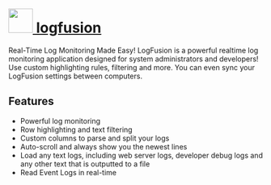 # [<img src="https://cdn.rawgit.com/chocolatey/chocolatey-coreteampackages/cb12fa392bf8b8ee1cffabb8084994ee01516a49/icons/logfusion.png" height="48" width="48" /> logfusion](https://chocolatey.org/packages/logfusion)

Real-Time Log Monitoring Made Easy! LogFusion is a powerful realtime log monitoring application designed for system administrators and developers! Use custom highlighting rules, filtering and more. You can even sync your LogFusion settings between computers.

## Features
- Powerful log monitoring
- Row highlighting and text filtering
- Custom columns to parse and split your logs
- Auto-scroll and always show you the newest lines
- Load any text logs, including web server logs, developer debug logs and any other text that is outputted to a file
- Read Event Logs in real-time
